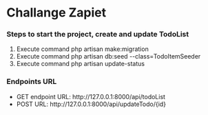 <h1>Challange Zapiet</h1>

<h3>Steps to start the project, create and update TodoList </h3>

<ol>
    <li> Execute command php artisan make:migration</li>
    <li> Execute command php artisan db:seed --class=TodoItemSeeder</li>
    <li> Execute command php artisan update-status</li>
</ol>

<h3>Endpoints URL</h3>

<ul>
    <li> GET endpoint URL:
        http://127.0.0.1:8000/api/todoList
    </li>
    <li>
        POST URL:
        http://127.0.0.1:8000/api/updateTodo/{id}
    </li>
</ul>
